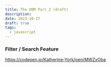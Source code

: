 ```yaml
---
title: The DOM Part 2 (draft)
description: 
date: 2023-10-17
draft: true
tags:
  - javascript
---
```


<h3>Filter / Search Feature</h3>

<a href="Click here to go to my Codepen">https://codepen.io/Katherine-York/pen/MWZxOba</a>